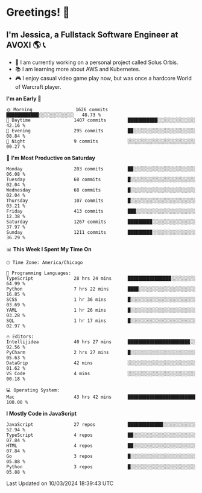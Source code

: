 # Greetings! 🧠

## I'm Jessica, a Fullstack Software Engineer at AVOXI 🌎 📞

- 🌟 I am currently working on a personal project called Solus Orbis.
- 📚 I am learning more about AWS and Kubernetes.
- 🎮 I enjoy casual video game play now, but was once a hardcore World of Warcraft player.

<!--START_SECTION:waka-->
**I'm an Early 🐤** 

```text
🌞 Morning                1626 commits        ████████████░░░░░░░░░░░░░   48.73 % 
🌆 Daytime                1407 commits        ███████████░░░░░░░░░░░░░░   42.16 % 
🌃 Evening                295 commits         ██░░░░░░░░░░░░░░░░░░░░░░░   08.84 % 
🌙 Night                  9 commits           ░░░░░░░░░░░░░░░░░░░░░░░░░   00.27 % 
```
📅 **I'm Most Productive on Saturday** 

```text
Monday                   203 commits         ██░░░░░░░░░░░░░░░░░░░░░░░   06.08 % 
Tuesday                  68 commits          █░░░░░░░░░░░░░░░░░░░░░░░░   02.04 % 
Wednesday                68 commits          █░░░░░░░░░░░░░░░░░░░░░░░░   02.04 % 
Thursday                 107 commits         █░░░░░░░░░░░░░░░░░░░░░░░░   03.21 % 
Friday                   413 commits         ███░░░░░░░░░░░░░░░░░░░░░░   12.38 % 
Saturday                 1267 commits        █████████░░░░░░░░░░░░░░░░   37.97 % 
Sunday                   1211 commits        █████████░░░░░░░░░░░░░░░░   36.29 % 
```


📊 **This Week I Spent My Time On** 

```text
🕑︎ Time Zone: America/Chicago

💬 Programming Languages: 
TypeScript               28 hrs 24 mins      ████████████████░░░░░░░░░   64.99 % 
Python                   7 hrs 22 mins       ████░░░░░░░░░░░░░░░░░░░░░   16.85 % 
SCSS                     1 hr 36 mins        █░░░░░░░░░░░░░░░░░░░░░░░░   03.69 % 
YAML                     1 hr 26 mins        █░░░░░░░░░░░░░░░░░░░░░░░░   03.28 % 
SQL                      1 hr 17 mins        █░░░░░░░░░░░░░░░░░░░░░░░░   02.97 % 

🔥 Editors: 
Intellijidea             40 hrs 27 mins      ███████████████████████░░   92.56 % 
PyCharm                  2 hrs 27 mins       █░░░░░░░░░░░░░░░░░░░░░░░░   05.63 % 
DataGrip                 42 mins             ░░░░░░░░░░░░░░░░░░░░░░░░░   01.62 % 
VS Code                  4 mins              ░░░░░░░░░░░░░░░░░░░░░░░░░   00.18 % 

💻 Operating System: 
Mac                      43 hrs 42 mins      █████████████████████████   100.00 % 
```

**I Mostly Code in JavaScript** 

```text
JavaScript               27 repos            █████████████░░░░░░░░░░░░   52.94 % 
TypeScript               4 repos             ██░░░░░░░░░░░░░░░░░░░░░░░   07.84 % 
HTML                     4 repos             ██░░░░░░░░░░░░░░░░░░░░░░░   07.84 % 
Go                       3 repos             █░░░░░░░░░░░░░░░░░░░░░░░░   05.88 % 
Python                   3 repos             █░░░░░░░░░░░░░░░░░░░░░░░░   05.88 % 
```




 Last Updated on 10/03/2024 18:39:43 UTC
<!--END_SECTION:waka-->

<!--
**jessikuh/jessikuh** is a ✨ _special_ ✨ repository because its `README.md` (this file) appears on your GitHub profile.

Here are some ideas to get you started:

- 🔭 I’m currently working on ...
- 🌱 I’m currently learning ...
- 👯 I’m looking to collaborate on ...
- 🤔 I’m looking for help with ...
- 💬 Ask me about ...
- 📫 How to reach me: ...
- 😄 Pronouns: ...
- ⚡ Fun fact: ...
-->
